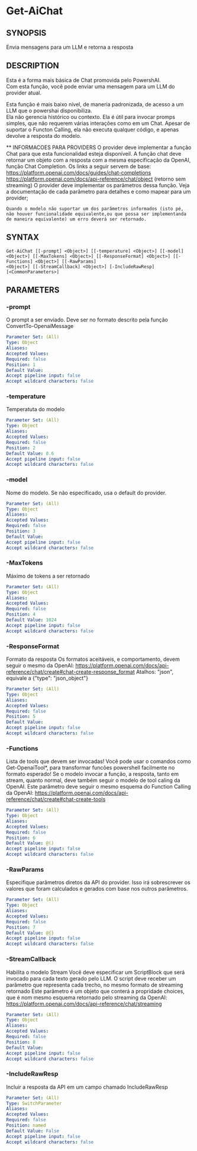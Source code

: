 ﻿---
external help file: powershai-help.xml
schema: 2.0.0
powershai: true
---

# Get-AiChat

## SYNOPSIS <!--!= @#Synop !-->
Envia mensagens para um LLM e retorna a resposta

## DESCRIPTION <!--!= @#Desc !-->
Esta é a forma mais básica de Chat promovida pelo PowershAI.  
Com esta função, você pode enviar uma mensagem para um LLM do provider atual.  

Esta função é mais baixo nível, de maneria padronizada, de acesso a um LLM que o powershai disponibiliza.  
Ela não gerencia histórico ou contexto. Ela é útil para invocar promps simples, que não requerem várias interações como em um Chat. 
Apesar de suportar o Functon Calling, ela não executa qualquer código, e apenas devolve a resposta do modelo.



** INFORMACOES PARA PROVIDERS
	O provider deve implementar a função Chat para que esta funcionalidad esteja disponíveil. 
	A função chat deve retornar um objeto com a resposta com a mesma especificação da OpenAI, função Chat Completion.
	Os links a seguir servem de base:
		https://platform.openai.com/docs/guides/chat-completions
		https://platform.openai.com/docs/api-reference/chat/object (retorno sem streaming)
	O provider deve implementar os parâmetros dessa função. 
	Veja a documentação de cada parãmetro para detalhes e como mapear para um provider;
	
	Quando o modelo não suportar um dos parâmetros informados (isto pé, não houver funcionalidade equivalente,ou que possa ser implementanda de maneira equivalente) um erro deverá ser retornado.

## SYNTAX <!--!= @#Syntax !-->

```
Get-AiChat [[-prompt] <Object>] [[-temperature] <Object>] [[-model] <Object>] [[-MaxTokens] <Object>] [[-ResponseFormat] <Object>] [[-Functions] <Object>] [[-RawParams] 
<Object>] [[-StreamCallback] <Object>] [-IncludeRawResp] [<CommonParameters>]
```

## PARAMETERS <!--!= @#Params !-->

### -prompt
O prompt a ser enviado. Deve ser no formato descrito pela função ConvertTo-OpenaiMessage

```yml
Parameter Set: (All)
Type: Object
Aliases: 
Accepted Values: 
Required: false
Position: 1
Default Value: 
Accept pipeline input: false
Accept wildcard characters: false
```

### -temperature
Temperatuta do modelo

```yml
Parameter Set: (All)
Type: Object
Aliases: 
Accepted Values: 
Required: false
Position: 2
Default Value: 0.6
Accept pipeline input: false
Accept wildcard characters: false
```

### -model
Nome do modelo. Se não especificado, usa o default do provider.

```yml
Parameter Set: (All)
Type: Object
Aliases: 
Accepted Values: 
Required: false
Position: 3
Default Value: 
Accept pipeline input: false
Accept wildcard characters: false
```

### -MaxTokens
Máximo de tokens a ser retornado

```yml
Parameter Set: (All)
Type: Object
Aliases: 
Accepted Values: 
Required: false
Position: 4
Default Value: 1024
Accept pipeline input: false
Accept wildcard characters: false
```

### -ResponseFormat
Formato da resposta 
Os formatos aceitáveis, e comportamento, devem seguir o mesmo da OpenAI: https://platform.openai.com/docs/api-reference/chat/create#chat-create-response_format
Atalhos:
	"json", equivale a {"type": "json_object"}

```yml
Parameter Set: (All)
Type: Object
Aliases: 
Accepted Values: 
Required: false
Position: 5
Default Value: 
Accept pipeline input: false
Accept wildcard characters: false
```

### -Functions
Lista de tools que devem ser invocadas!
Você pode usar o comandos como Get-OpenaiTool*, para transformar funcões powershell facilmente no formato esperado!
Se o modelo invocar a função, a resposta, tanto em stream, quanto normal, deve também seguir o modelo de tool caling da OpenAI.
Este parâmetro deve seguir o mesmo esquema do Function Calling da OpenAI: https://platform.openai.com/docs/api-reference/chat/create#chat-create-tools

```yml
Parameter Set: (All)
Type: Object
Aliases: 
Accepted Values: 
Required: false
Position: 6
Default Value: @()
Accept pipeline input: false
Accept wildcard characters: false
```

### -RawParams
Especifique parâmetros diretos da API do provider.
Isso irá sobrescrever os valores que foram calculados e gerados com base nos outros parâmetros.

```yml
Parameter Set: (All)
Type: Object
Aliases: 
Accepted Values: 
Required: false
Position: 7
Default Value: @{}
Accept pipeline input: false
Accept wildcard characters: false
```

### -StreamCallback
Habilita o modelo Stream 
Você deve especificar um ScriptBlock que será invocado para cada texto gerado pelo LLM.
O script deve receber um parâmetro que representa cada trecho, no mesmo formato de streaming retornado
	Este parâmetro é um objeto que conterá a propridade choices, que é nom mesmo esquema retornado pelo streaming da OpenAI:
		https://platform.openai.com/docs/api-reference/chat/streaming

```yml
Parameter Set: (All)
Type: Object
Aliases: 
Accepted Values: 
Required: false
Position: 8
Default Value: 
Accept pipeline input: false
Accept wildcard characters: false
```

### -IncludeRawResp
Incluir a resposta da API em um campo chamado IncludeRawResp

```yml
Parameter Set: (All)
Type: SwitchParameter
Aliases: 
Accepted Values: 
Required: false
Position: named
Default Value: False
Accept pipeline input: false
Accept wildcard characters: false
```